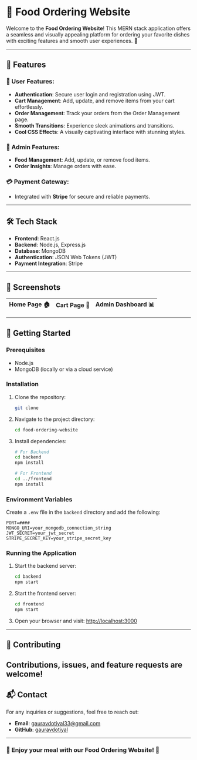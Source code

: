 # 🍔 Food Ordering Website

Welcome to the **Food Ordering Website**! This MERN stack application offers a seamless and visually appealing platform for ordering your favorite dishes with exciting features and smooth user experiences. 🎉

---

## 🌟 Features

### 🚀 User Features:
- **Authentication**: Secure user login and registration using JWT.
- **Cart Management**: Add, update, and remove items from your cart effortlessly.
- **Order Management**: Track your orders from the Order Management page.
- **Smooth Transitions**: Experience sleek animations and transitions.
- **Cool CSS Effects**: A visually captivating interface with stunning styles.

### 👑 Admin Features:
- **Food Management**: Add, update, or remove food items.
- **Order Insights**: Manage orders with ease.

### 💳 Payment Gateway:
- Integrated with **Stripe** for secure and reliable payments.

---

## 🛠️ Tech Stack
- **Frontend**: React.js
- **Backend**: Node.js, Express.js
- **Database**: MongoDB
- **Authentication**: JSON Web Tokens (JWT)
- **Payment Integration**: Stripe

---

## 📸 Screenshots

| Home Page 🏠 | Cart Page 🛒 | Admin Dashboard 📊 |
|-------------|--------------|--------------------|
 
---

## 🏁 Getting Started

### Prerequisites
- Node.js  
- MongoDB (locally or via a cloud service)

### Installation
1. Clone the repository:
   ```bash
   git clone  
   ```
2. Navigate to the project directory:
   ```bash
   cd food-ordering-website
   ```
3. Install dependencies:
   ```bash
   # For Backend
   cd backend
   npm install
   
   # For Frontend
   cd ../frontend
   npm install
   ```

### Environment Variables
Create a `.env` file in the `backend` directory and add the following:
```env
PORT=####
MONGO_URI=your_mongodb_connection_string
JWT_SECRET=your_jwt_secret
STRIPE_SECRET_KEY=your_stripe_secret_key
```

### Running the Application
1. Start the backend server:
   ```bash
   cd backend
   npm start
   ```
2. Start the frontend server:
   ```bash
   cd frontend
   npm start
   ```
3. Open your browser and visit: [http://localhost:3000](http://localhost:3000)

---

## 🤝 Contributing
Contributions, issues, and feature requests are welcome!  
---
 

## 📬 Contact
For any inquiries or suggestions, feel free to reach out:
- **Email**: gauravdotiyal33@gmail.com
- **GitHub**: [gauravdotiyal](https://github.com/gauravdotiyal)

---

### 🍕 Enjoy your meal with our Food Ordering Website! 🎉
